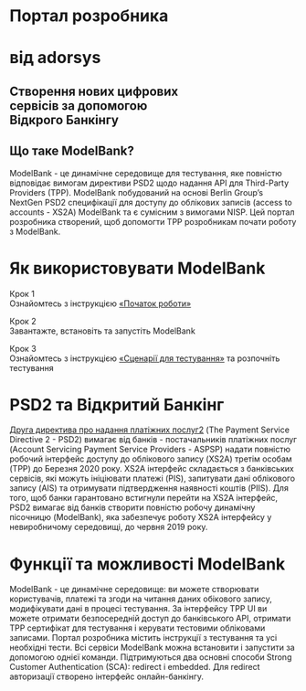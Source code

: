 <div class="hero">

# Портал розробника

# від adorsys

<div class="hero-subheader">

## Створення нових цифрових <br/> сервісів за допомогою <br/> Відкрого Банкінгу

</div>
</div>

<div class="what-sandbox-wrapper container">

## Що таке ModelBank?

ModelBank - це динамічне середовище для тестування, яке повністю відповідає вимогам директиви PSD2 щодо надання API для Third-Party Providers (TPP). ModelBank побудований на основі Berlin Group’s NextGen PSD2 специфікації для доступу до облікових записів (access to accounts - XS2A) ModelBank та є сумісним з вимогами NISP. Цей портал розробника створений, щоб допомогти TPP розробникам почати роботу з ModelBank.

</div>

<div class="how-use-api">

# Як використовувати ModelBank

<div class="steps-wrapper">

Крок 1 <br/>
Ознайомтесь з інструкцією [«Початок роботи»](/getting-started)

<div class="arrow-right"></div>

Крок 2 <br/>
Завантажте, встановіть та запустіть ModelBank

<div class="arrow-right"></div>

Крок 3 <br/>
Ознайомтесь з інструкцією [«Сценарії для тестування»](/test-cases) та розпочніть тестування

</div>
</div>

<div class="open-banking">
<div class="divider"></div>

# PSD2 та Відкритий Банкінг

[Друга директива про надання платіжних послуг2](https://eur-lex.europa.eu/legal-content/EN/TXT/PDF/?uri=CELEX:32015L2366&from=EN) (The Payment Service Directive 2 - PSD2) вимагає від банків - постачальників платіжних послуг (Account Servicing Payment Service Providers - ASPSP) надати повністю робочий інтерфейс доступу до облікового запису (XS2A) третім особам (TPP) до Березня 2020 року. XS2A інтерфейс складається з банківських сервісів, які можуть ініціювати платежі (PIS), запитувати дані облікового запису (AIS) та отримувати підтвердження наявності коштів (PIIS). Для того, щоб банки гарантовано встигнули перейти на XS2A інтерфейс, PSD2 вимагає від банків створити повністю робочу динамічну пісочницю (ModelBank), яка забезпечує роботу XS2A інтерфейсу у невиробничому середовищі, до червня 2019 року.

</div>

<div class="features-text">

# Функції та можливості ModelBank

ModelBank - це динамічне середовище: ви можете створювати користувачів, платежі та згоди на читання даних обікового запису, модифікувати дані в процесі тестування. За інтерфейсу TPP UI ви можете отримати безпосередній доступ до банківського API, отримати TPP сертифікат для тестування і керувати тестовими обліковами записами. Портал розробника містить інструкції з тестування та усі необхідні тести. Всі сервіси ModelBank можна встановити і запустити за допомогою однієї команди. Підтримуються два основні способи Strong Customer Authentication (SCA): redirect і embedded. Для redirect авторизації створено інтерфейс онлайн-банкінгу.

</div>
